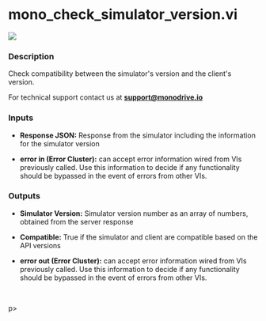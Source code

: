 # mono_check_simulator_version.vi

<p class="img_container">
<img class="lg_img" src="../mono_check_simulator_version.png"/>
</p>

### Description

Check compatibility between the simulator's version and the client's version.

For technical support contact us at <b>support@monodrive.io</b> 

### Inputs

- **Response JSON:**  Response from the simulator including the information for
the simulator version 
 

- **error in (Error Cluster):** can accept error information wired from VIs previously called. Use this information to decide if any functionality should be bypassed in the event of errors from other VIs. 

### Outputs

- **Simulator Version:**  Simulator version number as an array of numbers, obtained
from the server response
 

- **Compatible:**  True if the simulator and client are compatible based on the
API versions
 

- **error out (Error Cluster):** can accept error information wired from VIs previously called. Use this information to decide if any functionality should be bypassed in the event of errors from other VIs. 

<p>&nbsp;</p>
p>&nbsp;</p>
